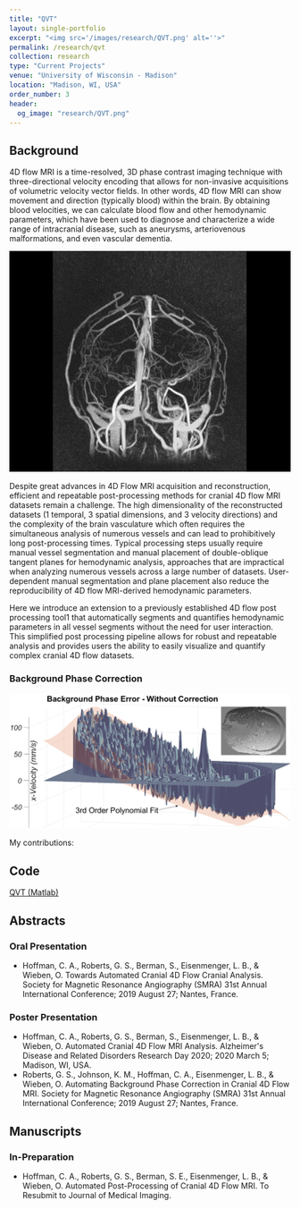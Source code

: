 ```yaml
---
title: "QVT"
layout: single-portfolio
excerpt: "<img src='/images/research/QVT.png' alt=''>"
permalink: /research/qvt
collection: research
type: "Current Projects"
venue: "University of Wisconsin - Madison"
location: "Madison, WI, USA"
order_number: 3
header: 
  og_image: "research/QVT.png"
---
```


Background
------
4D flow MRI is a time-resolved, 3D phase contrast imaging technique with three-directional velocity encoding that allows for non-invasive acquisitions of volumetric velocity vector fields. In other words, 4D flow MRI can show movement and direction (typically blood) within the brain. By obtaining blood velocities, we can calculate blood flow and other hemodynamic parameters, which have been used to diagnose and characterize a wide range of intracranial disease, such as aneurysms, arteriovenous malformations, and even vascular dementia. 

![](/images/research/QVT_1_pcviprAngio.gif)

Despite great advances in 4D Flow MRI acquisition and reconstruction, efficient and repeatable post-processing methods for cranial 4D flow MRI datasets remain a challenge. The high dimensionality of the reconstructed datasets (1 temporal, 3 spatial dimensions, and 3 velocity directions) and the complexity of the brain vasculature which often requires the simultaneous analysis of numerous vessels and can lead to prohibitively long post-processing times. Typical processing steps usually require manual vessel segmentation and manual placement of double-oblique tangent planes for hemodynamic analysis, approaches that are impractical when analyzing numerous vessels across a large number of datasets. User-dependent manual segmentation and plane placement also reduce the reproducibility of 4D flow MRI-derived hemodynamic parameters. 

Here we introduce an extension to a previously established 4D flow post processing tool1 that automatically segments and quantifies hemodynamic parameters in all vessel segments without the need for user interaction. This simplified post processing pipeline allows for robust and repeatable analysis and provides users the ability to easily visualize and quantify complex cranial 4D flow datasets.

### Background Phase Correction
![](/images/research/BGPC.png)

My contributions: 


Code
------
[QVT (Matlab)](https://github.com/uwmri/QVT)

Abstracts
------
### Oral Presentation
* Hoffman, C. A., Roberts, G. S., Berman, S., Eisenmenger, L. B., & Wieben, O. Towards Automated Cranial 4D Flow Cranial Analysis. Society for Magnetic Resonance Angiography (SMRA) 31st Annual International Conference; 2019 August 27; Nantes, France.

### Poster Presentation
* Hoffman, C. A., Roberts, G. S., Berman, S., Eisenmenger, L. B., & Wieben, O. Automated Cranial 4D Flow MRI Analysis. Alzheimer's Disease and Related Disorders Research Day 2020; 2020 March 5; Madison, WI, USA.
* Roberts, G. S., Johnson, K. M., Hoffman, C. A., Eisenmenger, L. B., & Wieben, O. Automating Background Phase Correction in Cranial 4D Flow MRI. Society for Magnetic Resonance Angiography (SMRA) 31st Annual International Conference; 2019 August 27; Nantes, France.

Manuscripts
------
### In-Preparation
* Hoffman, C. A., Roberts, G. S., Berman, S. E., Eisenmenger, L. B., & Wieben, O. Automated Post-Processing of Cranial 4D Flow MRI. To Resubmit to Journal of Medical Imaging.